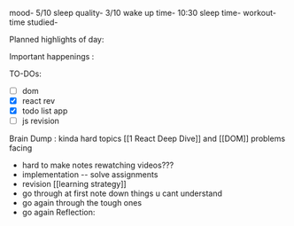 mood- 5/10
sleep quality- 3/10
wake up time- 10:30
sleep time-
workout- 
time studied-


Planned highlights of day:

Important happenings :

TO-DOs:
- [ ] dom
- [x] react rev
- [x] todo list app
- [ ] js revision

Brain Dump :
kinda hard topics [[1 React Deep Dive]] and [[DOM]] 
problems facing 
- hard to make notes 
rewatching videos???
- implementation
-- solve assignments 
- revision
[[learning strategy]]
- go through at first note down things u cant understand 
- go again through the tough ones
- go again 
Reflection:

